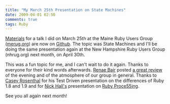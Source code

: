 ```yaml
---
title: "My March 25th Presentation on State Machines"
date: 2009-04-01 02:50
comments: true
tags: Ruby
---
```


[Materials](http://github.com/CodeOfficer/presentation-materials) for a talk I did on March 25th at the Maine Ruby Users Group ([merug.org](http://meruby.org/)) are now on [Github](http://github.com/CodeOfficer). The topic was State Machines and I'll be doing the same presentation again at the New Hampshire Ruby Users Group (nhrug.org) next month, on April 30th.

This was a fun topic for me, and I can't wait to do it again. Thanks to everyone for their kind words afterwards. [Renae Bair](http://twitter.com/renaebair) posted [a great review](http://www.renaebair.com/2009/03/19/ruby-conservation/) of the evening and of the atmosphere of our group in general. Thanks to [Casey Rosenthal](http://dialogues.port49.com/) for his Test Driven presentation on the differences of Ruby 1.8 and 1.9 and for [Nick Hall's](http://ldbss.com/wordpress/) presentation on [Ruby Proce55ing](http://www.processing.org/).

See you all again next month!
